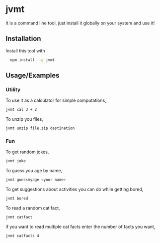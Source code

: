 # jvmt

It is a command line tool, just install it globally on your system and use it!

## Installation

Install this tool with

```bash
  npm install --g jvmt
```

## Usage/Examples

### Utility

To use it as a calculator for simple computations,

```bash
jvmt cal 3 + 2
```

To unzip you files,

```bash
jvmt unzip file.zip destination
```

### Fun

To get random jokes,

```bash
jvmt joke
```

To guess you age by name,

```bash
jvmt guessmyage <your name>
```

To get suggestions about activities you can do while getting bored,

```bash
jvmt bored
```

To read a random cat fact,

```bash
jvmt catfact
```

if you want to read multiple cat facts enter the number of facts you want,

```bash
jvmt catfacts 4
```
